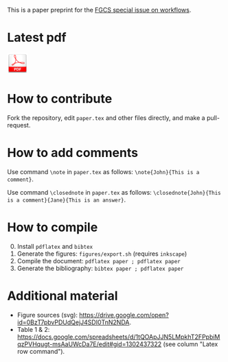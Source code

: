 This is a paper preprint for the [FGCS special issue on workflows](http://www.journals.elsevier.com/future-generation-computer-systems/call-for-papers/special-issue-on-workflows-for-data-driven-research).

# Latest pdf

[![pdf logo](https://raw.githubusercontent.com/glatard/FGCS-works-special-issue/master/figures/PDF.png)](https://raw.githubusercontent.com/glatard/FGCS-works-special-issue/master/paper.pdf)

# How to contribute

Fork the repository, edit ```paper.tex``` and other files directly, and make a pull-request. 

# How to add comments

Use command ```\note``` in ```paper.tex``` as follows: ```\note{John}{This is a comment}```.

Use command ```\closednote``` in ```paper.tex``` as follows: ```\closednote{John}{This is a comment}{Jane}{This is an answer}```.

# How to compile

0. Install ```pdflatex``` and ```bibtex```
1. Generate the figures: ```figures/export.sh``` (requires ```inkscape```)
2. Compile the document: ```pdflatex paper ; pdflatex paper```
3. Generate the bibliography: ```bibtex paper ; pdflatex paper```

# Additional material

* Figure sources (svg): https://drive.google.com/open?id=0BzT7pbvPDUdQejJ4SDI0TnN2NDA.
* Table 1 & 2: https://docs.google.com/spreadsheets/d/1tQOApJJN5LMpkhT2FPpbiMqzPVHqugt-msAaUWcDa7E/edit#gid=1302437322 (see column "Latex row command").
